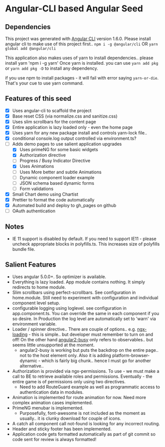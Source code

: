 # Angular-CLI based Angular Seed

## Dependencies

This project was generated with [Angular CLI](https://github.com/angular/angular-cli) version 1.6.0.
Please install angular cli to make use of this project first..
`npm i -g @angular/cli`
OR
`yarn global add @angular/cli`

This application also makes uses of yarn to install dependencies.. please install yarn
'npm i -g yarn'
Once yarn is installed. you can use `yarn add pkg` or `yarn add pkg -D` to install any dependency.

if you use npm to install packages - it will fail with error saying `yarn-or-die`. That's your cue to use yarn command.

## Features of this seed

* [x] Uses angular-cli to scaffold the project
* [x] Base reset CSS (via normalize.css and sanitize.css)
* [x] Uses slim scrollbars for the content page
* [x] Entire application is lazy loaded only - even the home page
* [x] Uses yarn for any new package install and controls yarn-lock file..
* [x] conditional console.log output controlled via environment.ts?
* [ ] Adds demo pages to use salient application upgrades
  * [x] Uses primeNG for some basic widgets
  * [x] Authorization directive
  * [ ] Progress / Busy Indicator Directive
  * [x] Uses Animations
  * [ ] Uses More better and subtle Animations
  * [ ] Dynamic component loader example
  * [ ] JSON schema based dynamic forms
  * [ ] Form validations
* [x] Small Chart demo using Chartist
* [x] Prettier to format the code automatically
* [x] Automated build and deploy to gh_pages on github
* [ ] OAuth authentication

## Notes

* IE 11 support is disabled by default. If you need to support IE11 - please uncheck appropriate blocks in polyfills.ts. This increases size of polyfills bundle file.

## Salient Features

* Uses angular 5.0.0+. So optimizer is available.
* Everything is lazy loaded. App module contains nothing. It simply redirects to home module.
* Slim scrollbars using perfect-scrollbars. See configuration in home.module. Still need to experiment with configuration and individual component level setup.
* configurable logging using loglevel. see configuration in app.component.ts. You can override the same in each component if you so desire. In Production the log level are automatically set to 'warn' via environment variable.
* Loader / spinner directive.. There are couple of options.. e.g. [ngx-loading](https://github.com/Zak-C/ngx-loading) - this is simple.. but developer must remember to turn on and off! On the other hand [angular2-busy](https://github.com/devyumao/angular2-busy) only refers to observables.. but seems little unsupported at the moment.
  * angular2-busy is working but puts the backdrop on the entire page.. not to the host element only. Also it is adding platform-browser-dynamic - which is fairly big chunk.. hence I must go for another alternative..
* Authorization is provided via ngx-permissions. To use - we must make a call to BE to retrieve available roles and permissions. Eventually - the entire game is of permissions only using two directives.
  * Need to add RouteGuard example as well as programmatic access to authentication data in modules.
* Animation is implemented for route animation for now. Need more complex animation cases implemented.
* PrimeNG menubar is implemented.
  * Purposefully, font-awesome is not included as the moment as usually.. it is clunky download for couple of icons.
* A catch all component call not-found is looking for any incorrect routing.
* Header and sticky footer has been implemented.
* Application code gets formatted automatically as part of git commit so code sent for review is always formatted!
